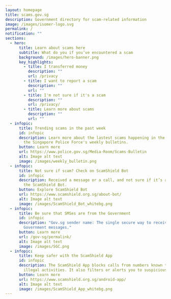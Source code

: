 ```yaml
---
layout: homepage
title: scams.gov.sg
description: Government directory for scam-related information
image: /images/isomer-logo.svg
permalink: /
notification: ""
sections:
  - hero:
      title: Learn about scams here
      subtitle: What do you if you’ve encountered a scam
      background: /images/hero-banner.png
      key_highlights:
        - title: I transferred money
          description: ""
          url: /privacy
        - title: I want to report a scam
          description: ""
          url: ""
        - title: I'm not sure if it's a scam
          description: ""
          url: /privacy/
        - title: Learn more about scams
          description: ""
          url: ""
  - infopic:
      title: Trending scams in the past week
      id: infopic
      description: Learn more about the lastest scams happening in the past week from
        the Singapore Police Force's weekly bulletins.
      button: Learn more
      url: https://www.police.gov.sg/Media-Room/Scams-Bulletin
      alt: Image alt text
      image: /images/weekly_bulletin.png
  - infopic:
      title: Not sure if scam? Check on ScamShield Bot
      id: infopic
      description: Received a message or a call, and not sure if it’s a scam? Check on
        the ScamShield Bot.
      button: Explore ScamShield Bot
      url: https://www.scamshield.org.sg/about-bot/
      alt: Image alt text
      image: /images/ScamShield_Bot_whitebg.png
  - infopic:
      title: Be sure that SMSes are from the Government
      id: infopic
      description: "Gov.sg sender name: The single secure way to receive your
        Government messages."
      button: Learn more
      url: /gov-sg/permalink/
      alt: Image alt text
      image: /images/SGC.png
  - infopic:
      title: Keep safer with the ScamShield App
      id: infopic
      description: The ScamShield App blocks calls from numbers known to be used in
        illegal activities. It also filters or alerts you to suspicious SMSes.
      button: Learn more
      url: https://www.scamshield.org.sg/android-app/
      alt: Image alt text
      image: /images/ScamShield_App_whitebg.png
---
```

